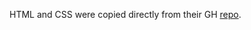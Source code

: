 HTML and CSS were copied directly from their GH [repo](https://github.com/GoogleChrome/ui-element-samples/tree/gh-pages/side-nav).
